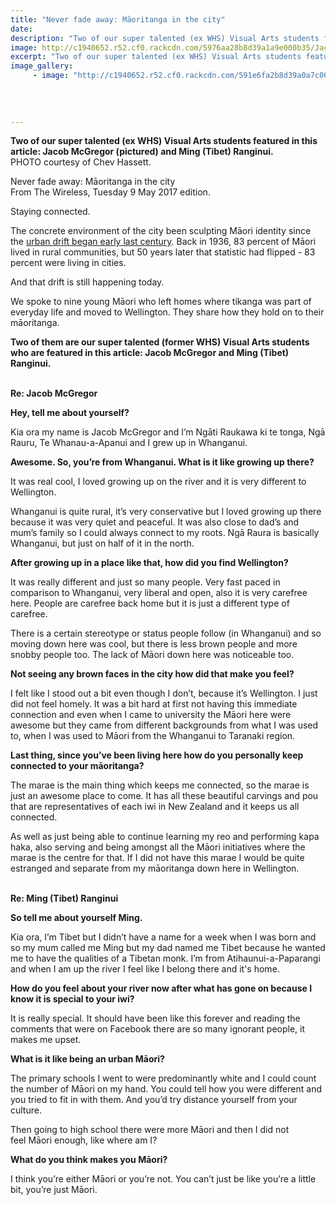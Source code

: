 ```yaml
---
title: "Never fade away: Māoritanga in the city"
date: 
description: "Two of our super talented (ex WHS) Visual Arts students featured in this article: Jacob McGregor (pictured) and Ming (Tibet) Ranginui..."
image: http://c1940652.r52.cf0.rackcdn.com/5976aa28b8d39a1a9e000b35/Jacob-McGregor-ex.jpg
excerpt: "Two of our super talented (ex WHS) Visual Arts students featured in this article: Jacob McGregor and Ming (Tibet) Ranginui."
image_gallery:
     - image: "http://c1940652.r52.cf0.rackcdn.com/591e6fa2b8d39a0a7c00037c/Tibet-(Ming)-Ranginui-ex.jpg"
    
    
    
    
---
```


<p><strong>Two of our super talented (ex WHS) Visual Arts students featured in this article: Jacob McGregor (pictured) and Ming (Tibet) Ranginui.</strong><br />PHOTO courtesy of Chev Hassett.</p>
<p>Never fade away: Māoritanga in the city<br />From The Wireless, Tuesday 9 May 2017 edition.</p>
<p>Staying connected.</p>
<p dir="ltr"><span id="docs-internal-guid-f62af956-e59d-26bf-5d88-e6bdfd3fbe0a">The concrete environment of the city been sculpting Māori identity since the&nbsp;</span><a href="http://www.teara.govt.nz/en/maori-pakeha-relations/page-5">urban drift began early last century</a><span>. Back in 1936, 83 percent of Māori lived in rural communities, but 50 years later that statistic had flipped - 83 percent were living in cities.</span></p>
<p><span>And that drift is still happening today.&nbsp;</span></p>
<p dir="ltr"><span>We spoke to nine young Māori who left homes where tikanga was part of everyday life and moved to Wellington. They share how they hold on to their māoritanga.</span></p>
<p dir="ltr"><strong>Two of them are our super talented (former WHS) Visual Arts students who are featured in this article: Jacob McGregor and&nbsp;Ming (Tibet) Ranginui.</strong></p>
<p dir="ltr"><strong><br />Re:&nbsp;<strong>Jacob McGregor</strong></strong></p>
<p dir="ltr"><strong>Hey, tell me about yourself?</strong></p>
<p dir="ltr"><span id="docs-internal-guid-f62af956-e59d-26bf-5d88-e6bdfd3fbe0a">Kia ora my name is Jacob McGregor and I&rsquo;m Ngāti Raukawa ki te tonga, Ngā Rauru, Te Whanau-a-Apanui and I grew up in Whanganui.</span></p>
<p dir="ltr"><strong>Awesome. So, you&rsquo;re from Whanganui. What is it like growing up there?</strong></p>
<p dir="ltr"><span id="docs-internal-guid-f62af956-e59d-26bf-5d88-e6bdfd3fbe0a">It was real cool, I loved growing up on the river and it is very different to Wellington.</span></p>
<p dir="ltr"><span>Whanganui is quite rural, it&rsquo;s very conservative but I loved growing up there because it was very quiet and peaceful. It was also close to dad&rsquo;s and mum&rsquo;s family so I could always connect to my roots. Ngā Raura is basically Whanganui, but just on half of it in the north.</span></p>
<p dir="ltr"><strong>After growing up in a place like that, how did you find Wellington?</strong></p>
<p dir="ltr"><span id="docs-internal-guid-f62af956-e59d-26bf-5d88-e6bdfd3fbe0a">It was really different and just so many people. Very fast paced in comparison to Whanganui, very liberal and open, also it is very carefree here. People are carefree back home but it is just a different type of carefree.</span></p>
<p dir="ltr"><span id="docs-internal-guid-f62af956-e59d-26bf-5d88-e6bdfd3fbe0a">There is a certain stereotype or status people follow (in Whanganui) and so moving down here was cool, but there is less brown people and more snobby people too. The lack of Māori down here was noticeable too.</span></p>
<p dir="ltr"><strong>Not seeing any brown faces in the city how did that make you feel?</strong></p>
<p dir="ltr"><span id="docs-internal-guid-f62af956-e59d-26bf-5d88-e6bdfd3fbe0a">I felt like I stood out a bit even though I don&rsquo;t, because it&rsquo;s Wellington. I just did not feel homely. It was a bit hard at first not having this immediate connection and even when I came to university the Māori here were awesome but they came from different backgrounds from what I was used to, when I was used to Māori from the Whanganui to Taranaki region.</span></p>
<p dir="ltr"><strong>Last thing, since you&rsquo;ve been living here how do you personally keep connected to your māoritanga?</strong></p>
<p dir="ltr"><span id="docs-internal-guid-f62af956-e59d-26bf-5d88-e6bdfd3fbe0a">The marae is the main thing which keeps me connected, so the marae is just an awesome place to come. It has all these beautiful carvings and pou that are representatives of each iwi in New Zealand and it keeps us all connected.</span></p>
<p dir="ltr"><span>As well as just being able to continue learning my reo and performing kapa haka, also serving and being amongst all the Māori initiatives where the marae is the centre for that. If I did not have this marae I would be quite estranged and separate from my māoritanga down here in Wellington.</span></p>
<p dir="ltr"><strong><br />Re: Ming (Tibet) Ranginui</strong></p>
<p dir="ltr"><strong>So tell me about yourself Ming.</strong></p>
<p dir="ltr"><span id="docs-internal-guid-f62af956-e59d-26bf-5d88-e6bdfd3fbe0a">Kia ora, I&rsquo;m Tibet but I didn&rsquo;t have a name for a week when I was born and so my mum called me Ming but my dad named me Tibet because he wanted me to have the qualities of a Tibetan monk. I&rsquo;m from Atihaunui-a-Paparangi and when I am up the river I feel like I belong there and it's home. &nbsp;</span></p>
<p dir="ltr"><strong>How do you feel about your river now after what has gone on because I know it is special to your iwi?</strong></p>
<p dir="ltr"><span id="docs-internal-guid-f62af956-e59d-26bf-5d88-e6bdfd3fbe0a">It is really special. It should have been like this forever and reading the comments that were on Facebook there are so many ignorant people, it makes me upset.</span></p>
<p dir="ltr"><strong>What is it like being an urban Māori?</strong></p>
<p dir="ltr"><span id="docs-internal-guid-f62af956-e59d-26bf-5d88-e6bdfd3fbe0a">The primary schools I went to were predominantly white and I could count the number of Māori on my hand. You could tell how you were different and you tried to fit in with them. And you&rsquo;d try distance yourself from your culture.</span></p>
<p dir="ltr"><span>Then going to high school there were more Māori and then I did not feel&nbsp;</span><span>Māori</span><span>&nbsp;enough, like where am I?</span></p>
<p dir="ltr"><strong>What do you think makes you Māori?</strong></p>
<p dir="ltr"><span id="docs-internal-guid-f62af956-e59d-26bf-5d88-e6bdfd3fbe0a">I think you&rsquo;re either Māori or you&rsquo;re not. You can&rsquo;t just be like you&rsquo;re a little bit, you&rsquo;re just Māori.</span></p>

